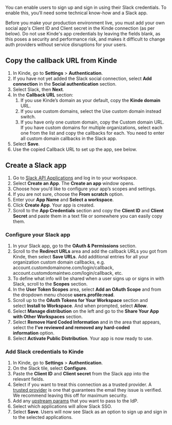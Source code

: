 
You can enable users to sign up and sign in using their Slack credentials. To enable this, you’ll need some technical know-how and a Slack app.

<Aside type="warning" title="Social sign in for production environments">

Before you make your production environment live, you must add your own social app's Client ID and Client secret in the Kinde connection (as per below). Do not use Kinde's app credentials by leaving the fields blank, as this poses a security and performance risk, and makes it difficult to change auth providers without service disruptions for your users.

</Aside>

## **Copy the callback URL from Kinde**

1. In Kinde, go to **Settings** > **Authentication**.
2. If you have not yet added the Slack social connection, select **Add connection** in the **Social authentication** section.
3. Select Slack, then **Next**.
4. In the **Callback URL** section:
   1. If you use Kinde’s domain as your default, copy the **Kinde domain** URL.
   2. If you use custom domains, select the Use custom domain instead switch.
   3. If you have only one custom domain, copy the Custom domain URL. If you have custom domains for multiple organizations, select each one from the list and copy the callbacks for each. You need to enter all custom domain callbacks in the Slack app.
5. Select **Save**.
6. Use the copied Callback URL to set up the app, see below.

## **Create a Slack app**

1. Go to [Slack API Applications](https://api.slack.com/apps) and log in to your workspace.
2. Select **Create an App**. The **Create an app** window opens.
3. Choose how you’d like to configure your app’s scopes and settings.
4. If you are not sure, choose the **From scratch** option.
5. Enter your **App Name** and **Select a workspace**.
6. Click **Create App**. Your app is created.
7. Scroll to the **App Credentials** section and copy the **Client ID** and **Client Secret** and paste them in a text file or somewhere you can easily copy them.

### **Configure your Slack app**

1. In your Slack app, go to the **OAuth & Permissions** section.
2. Scroll to the **Redirect URLs** area and add the callback URLs you got from Kinde, then select **Save URLs**. Add additional entries for all your organization custom domain callbacks, e.g. account.customdomainone.com/login/callback, account.customdomaintwo.com/login/callback, etc.
3. To define what info will be shared when a user signs up or signs in with Slack, scroll to the **Scopes** section.
4. In the **User Token Scopes** area, select **Add an OAuth Scope** and from the dropdown menu choose **users.profile:read**.
5. Scroll up to the **OAuth Tokens for Your Workspace** section and select **Install to Workspace**. And when prompted, select **Allow**.
6. Select **Manage distribution** on the left and go to the **Share Your App with Other Workspaces** section.
7. Select **Remove Hard Coded Information** and in the area that appears, select the **I’ve reviewed and removed any hard-coded information** option.
8. Select **Activate Public Distribution**. Your app is now ready to use.

### **Add Slack credentials to Kinde**

1. In Kinde, go to **Settings** > **Authentication**.
2. On the Slack tile, select **Configure**.
3. Paste the **Client ID** and **Client secret** from the Slack app into the relevant fields.
4. Select if you want to treat this connection as a trusted provider. A [trusted provider](/authenticate/about-auth/identity-and-verification/) is one that guarantees the email they issue is verified. We recommend leaving this off for maximum security.
5. Add any [upstream params](/authenticate/auth-guides/pass-params-idp/) that you want to pass to the IdP.
6. Select which applications will allow Slack SSO.
7. Select **Save**. Users will now see Slack as an option to sign up and sign in to the selected applications.
